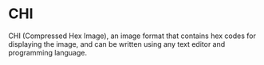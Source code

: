 # CHI
CHI (Compressed Hex Image), an image format that contains hex codes for displaying the image, and can be written using any text editor and programming language.
